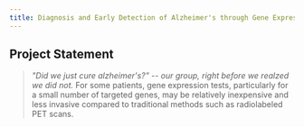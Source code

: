 ```yaml
---
title: Diagnosis and Early Detection of Alzheimer's through Gene Expression
---
```

## Project Statement

>*"Did we just cure alzheimer's?" -- our group, right before we realzed we did not.*
For some patients, gene expression tests, particularly for a small number of targeted genes, may be relatively inexpensive and less invasive compared to traditional methods such as radiolabeled PET scans.


